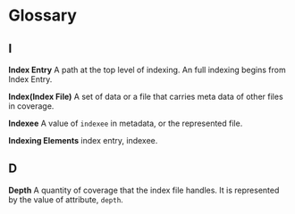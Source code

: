 # Glossary

## I

**Index Entry**
A path at the top level of indexing. An full indexing begins from Index Entry.

**Index(Index File)**
A set of data or a file that carries meta data of other files in coverage.

**Indexee**
A value of `indexee` in metadata, or the represented file.

**Indexing Elements**
index entry, indexee.

## D

**Depth**
A quantity of coverage that the index file handles. It is represented by the
value of attribute, `depth`.